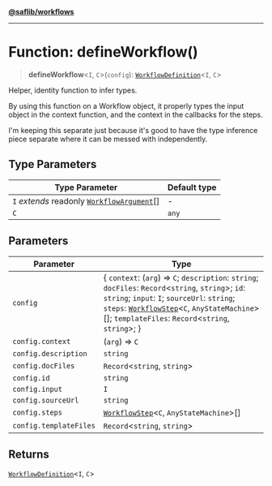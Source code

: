 [**@saflib/workflows**](../index.md)

***

# Function: defineWorkflow()

> **defineWorkflow**\<`I`, `C`\>(`config`): [`WorkflowDefinition`](../interfaces/WorkflowDefinition.md)\<`I`, `C`\>

Helper, identity function to infer types.

By using this function on a Workflow object, it properly types the input object in the context function, and the context in the callbacks for the steps.

I'm keeping this separate just because it's good to have the type inference piece separate where it can be messed with independently.

## Type Parameters

| Type Parameter | Default type |
| ------ | ------ |
| `I` *extends* readonly [`WorkflowArgument`](../interfaces/WorkflowArgument.md)[] | - |
| `C` | `any` |

## Parameters

| Parameter | Type |
| ------ | ------ |
| `config` | \{ `context`: (`arg`) => `C`; `description`: `string`; `docFiles`: `Record`\<`string`, `string`\>; `id`: `string`; `input`: `I`; `sourceUrl`: `string`; `steps`: [`WorkflowStep`](../type-aliases/WorkflowStep.md)\<`C`, `AnyStateMachine`\>[]; `templateFiles`: `Record`\<`string`, `string`\>; \} |
| `config.context` | (`arg`) => `C` |
| `config.description` | `string` |
| `config.docFiles` | `Record`\<`string`, `string`\> |
| `config.id` | `string` |
| `config.input` | `I` |
| `config.sourceUrl` | `string` |
| `config.steps` | [`WorkflowStep`](../type-aliases/WorkflowStep.md)\<`C`, `AnyStateMachine`\>[] |
| `config.templateFiles` | `Record`\<`string`, `string`\> |

## Returns

[`WorkflowDefinition`](../interfaces/WorkflowDefinition.md)\<`I`, `C`\>
